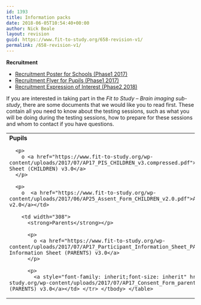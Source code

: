```yaml
---
id: 1393
title: Information packs
date: 2018-06-05T10:54:40+00:00
author: Nick Beale
layout: revision
guid: https://www.fit-to-study.org/658-revision-v1/
permalink: /658-revision-v1/
---
```

**Recruitment**

  * [Recruitment Poster for Schools (Phase1 2017)](https://www.fit-to-study.org/wp-content/uploads/2017/07/Recruitment-poster_MRIsub_a4.pdf)
  * [Recruitment Flyer for Pupils (Phase1 2017)](https://www.fit-to-study.org/wp-content/uploads/2017/07/Recruitment-flyer_MRIsub_a4.pdf)
  * [Recruitment Expression of Interest (Phase2 2018)](https://www.fit-to-study.org/wp-content/uploads/2018/06/Advertisement_MRIsub_PARENTS.REPLICATION_GP_v3.3-2.pdf)

If you are interested in taking part in the _Fit to Study – Brain imaging sub-study_, there are some documents that we would like you to read first. These contain all you need to know about the testing sessions, such as what you will be doing during the testing sessions, how to prepare for these sessions and whom to contact if you have questions.

<table>
  <tr>
    <td width="308">
      <strong>Pupils</strong></p> 
      
      <p>
        o <a href="https://www.fit-to-study.org/wp-content/uploads/2017/07/AP17_PIS_CHILDREN_v3.compressed.pdf">Participant Information Sheet (CHILDREN) v3.0</a>
      </p>
      
      <p>
        o  <a href="https://www.fit-to-study.org/wp-content/uploads/2017/06/AP25_Assent_Form_CHILDREN_v2.0.pdf">Assent Form (CHILDREN) v2.0</a></td> 
        
        <td width="308">
          <strong>Parents</strong></p> 
          
          <p>
            o <a href="https://www.fit-to-study.org/wp-content/uploads/2017/07/AP17_Participant_Information_Sheet_PARENTS_v3.0.pdf">Participant Information Sheet (PARENTS) v3.0</a>
          </p>
          
          <p>
            <a style="font-family: inherit;font-size: inherit" href="https://www.fit-to-study.org/wp-content/uploads/2017/07/AP17_Consent_Form_parents_v3.0.pdf">o Consent Form (PARENTS) v3.0</a></td> </tr> </tbody> </table>